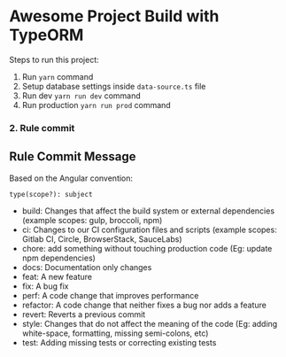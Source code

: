 # Awesome Project Build with TypeORM

Steps to run this project:

1. Run `yarn` command
2. Setup database settings inside `data-source.ts` file
3. Run dev `yarn run dev` command
4. Run production `yarn run prod` command
### 2. Rule commit

## Rule Commit Message

Based on the Angular convention:

```
type(scope?): subject
```

- build: Changes that affect the build system or external dependencies (example scopes: gulp, broccoli, npm)
- ci: Changes to our CI configuration files and scripts (example scopes: Gitlab CI, Circle, BrowserStack, SauceLabs)
- chore: add something without touching production code (Eg: update npm dependencies)
- docs: Documentation only changes
- feat: A new feature
- fix: A bug fix
- perf: A code change that improves performance
- refactor: A code change that neither fixes a bug nor adds a feature
- revert: Reverts a previous commit
- style: Changes that do not affect the meaning of the code (Eg: adding white-space, formatting, missing semi-colons,
  etc)
- test: Adding missing tests or correcting existing tests